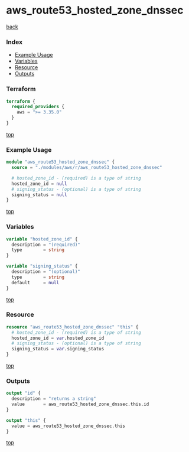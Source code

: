 # aws_route53_hosted_zone_dnssec

[back](../aws.md)

### Index

- [Example Usage](#example-usage)
- [Variables](#variables)
- [Resource](#resource)
- [Outputs](#outputs)

### Terraform

```terraform
terraform {
  required_providers {
    aws = ">= 3.35.0"
  }
}
```

[top](#index)

### Example Usage

```terraform
module "aws_route53_hosted_zone_dnssec" {
  source = "./modules/aws/r/aws_route53_hosted_zone_dnssec"

  # hosted_zone_id - (required) is a type of string
  hosted_zone_id = null
  # signing_status - (optional) is a type of string
  signing_status = null
}
```

[top](#index)

### Variables

```terraform
variable "hosted_zone_id" {
  description = "(required)"
  type        = string
}

variable "signing_status" {
  description = "(optional)"
  type        = string
  default     = null
}
```

[top](#index)

### Resource

```terraform
resource "aws_route53_hosted_zone_dnssec" "this" {
  # hosted_zone_id - (required) is a type of string
  hosted_zone_id = var.hosted_zone_id
  # signing_status - (optional) is a type of string
  signing_status = var.signing_status
}
```

[top](#index)

### Outputs

```terraform
output "id" {
  description = "returns a string"
  value       = aws_route53_hosted_zone_dnssec.this.id
}

output "this" {
  value = aws_route53_hosted_zone_dnssec.this
}
```

[top](#index)
